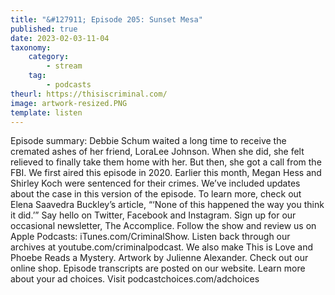 ```yaml
---
title: "&#127911; Episode 205: Sunset Mesa"
published: true
date: 2023-02-03-11-04
taxonomy:
    category:
        - stream
    tag:
        - podcasts
theurl: https://thisiscriminal.com/
image: artwork-resized.PNG
template: listen
---
```


Episode summary: Debbie Schum waited a long time to receive the cremated ashes of her friend, LoraLee Johnson. When she did, she felt relieved to finally take them home with her. But then, she got a call from the FBI. We first aired this episode in 2020. Earlier this month, Megan Hess and Shirley Koch were sentenced for their crimes. We&rsquo;ve included updates about the case in this version of the episode. To learn more, check out Elena Saavedra Buckley&rsquo;s article, &ldquo;&lsquo;None of this happened the way you think it did.&rsquo;&rdquo; Say hello on Twitter, Facebook and Instagram. Sign up for our occasional newsletter, The Accomplice. Follow the show and review us on Apple Podcasts: iTunes.com/CriminalShow. Listen back through our archives at youtube.com/criminalpodcast. We also make This is Love and Phoebe Reads a Mystery. Artwork by Julienne Alexander. Check out our online shop. Episode transcripts are posted on our website. Learn more about your ad choices. Visit podcastchoices.com/adchoices
